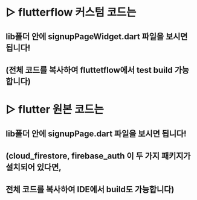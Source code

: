 # ▷ flutterflow 커스텀 코드는
## lib폴더 안에 signupPageWidget.dart 파일을 보시면 됩니다!
## (전체 코드를 복사하여 fluttetflow에서 test build 가능합니다)
## 
# ▷ flutter 원본 코드는
## lib폴더 안에 signupPage.dart 파일을 보시면 됩니다!
## (cloud_firestore, firebase_auth 이 두 가지 패키지가 설치되어 있다면,
##  전체 코드를 복사하여 IDE에서 build도 가능합니다)
